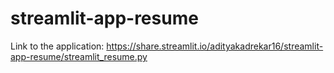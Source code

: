 # streamlit-app-resume

Link to the application: https://share.streamlit.io/adityakadrekar16/streamlit-app-resume/streamlit_resume.py
